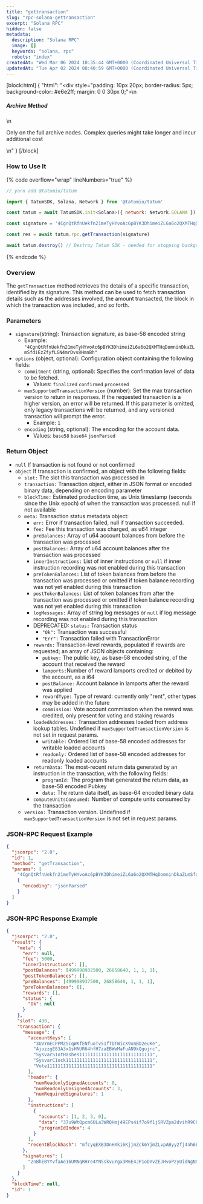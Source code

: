 ```yaml
---
title: "gettransaction"
slug: "rpc-solana-gettransaction"
excerpt: "Solana RPC"
hidden: false
metadata: 
  description: "Solana RPC"
  image: []
  keywords: "solana, rpc"
  robots: "index"
createdAt: "Wed Mar 06 2024 10:35:44 GMT+0000 (Coordinated Universal Time)"
updatedAt: "Tue Apr 02 2024 08:40:59 GMT+0000 (Coordinated Universal Time)"
---
```

[block:html]
{
  "html": "<div style=\"padding: 10px 20px; border-radius: 5px; background-color: #e6e2ff; margin: 0 0 30px 0;\">\n  <h5>Archive Method</h5>\n  <p>Only on the full archive nodes. Complex queries might take longer and incur additional cost</p>\n</div>"
}
[/block]


### How to Use It

{% code overflow="wrap" lineNumbers="true" %}

```javascript
// yarn add @tatumio/tatum

import { TatumSDK, Solana, Network } from '@tatumio/tatum'

const tatum = await TatumSDK.init<Solana>({ network: Network.SOLANA })

const signature = '4CgnQtRfnUekfn21meTyHYvoAc6pBYK3DhimeiZL6a6o2QXMTHqDomninDkaZLmSfdiEzZfyfLGN4mrDvs8HmnBh' // transaction signature

const res = await tatum.rpc.getTransaction(signature)

await tatum.destroy() // Destroy Tatum SDK - needed for stopping background jobs
```

{% endcode %}

### Overview

The `getTransaction` method retrieves the details of a specific transaction, identified by its signature. This method can be used to fetch transaction details such as the addresses involved, the amount transacted, the block in which the transaction was included, and so forth.

### Parameters

- `signature`(string): Transaction signature, as base-58 encoded string
  - Example: `"4CgnQtRfnUekfn21meTyHYvoAc6pBYK3DhimeiZL6a6o2QXMTHqDomninDkaZLmSfdiEzZfyfLGN4mrDvs8HmnBh"`
- `options` (object, optional): Configuration object containing the following fields:
  - `commitment` (string, optional): Specifies the confirmation level of data to be fetched.
    - Values: `finalized` `confirmed` `processed`
  - `maxSupportedTransactionVersion` (number): Set the max transaction version to return in responses. If the requested transaction is a higher version, an error will be returned. If this parameter is omitted, only legacy transactions will be returned, and any versioned transaction will prompt the error.
    - Example: `1`
  - `encoding` (string, optional): The encoding for the account data.
    - Values: `base58` `base64` `jsonParsed`

### Return Object

- `null`  If transaction is not found or not confirmed
- `object` If transaction is confirmed, an object with the following fields:
  - `slot:` The slot this transaction was processed in
  - `transaction:` Transaction object, either in JSON format or encoded binary data, depending on encoding parameter
  - `blockTime:` Estimated production time, as Unix timestamp (seconds since the Unix epoch) of when the transaction was processed. null if not available
  - `meta:`  Transaction status metadata object:
    - `err:`  Error if transaction failed, null if transaction succeeded. 
    - `fee:`  Fee this transaction was charged, as u64 integer
    - `preBalances:` Array of u64 account balances from before the transaction was processed
    - `postBalances:` Array of u64 account balances after the transaction was processed
    - `innerInstructions:` List of inner instructions or `null` if inner instruction recording was not enabled during this transaction
    - `preTokenBalances:`  List of token balances from before the transaction was processed or omitted if token balance recording was not yet enabled during this transaction
    - `postTokenBalances:`  List of token balances from after the transaction was processed or omitted if token balance recording was not yet enabled during this transaction
    - `logMessages:` Array of string log messages or `null` if log message recording was not enabled during this transaction
    - DEPRECATED: `status:`  Transaction status
      - `"Ok":`  Transaction was successful
      - `"Err":`  Transaction failed with TransactionError
    - `rewards:` Transaction-level rewards, populated if rewards are requested; an array of JSON objects containing:
      - `pubkey:`  The public key, as base-58 encoded string, of the account that received the reward
      - `lamports:`Number of reward lamports credited or debited by the account, as a i64
      - `postBalance:` Account balance in lamports after the reward was applied
      - `rewardType:` Type of reward: currently only "rent", other types may be added in the future
      - `commission:` Vote account commission when the reward was credited, only present for voting and staking rewards
    - `loadedAddresses:` Transaction addresses loaded from address lookup tables. Undefined if `maxSupportedTransactionVersion` is not set in request params.
      - `writable:`  Ordered list of base-58 encoded addresses for writable loaded accounts
      - `readonly:`  Ordered list of base-58 encoded addresses for readonly loaded accounts
    - `returnData:` The most-recent return data generated by an instruction in the transaction, with the following fields:
      - `programId:` The program that generated the return data, as base-58 encoded Pubkey
      - `data:` The return data itself, as base-64 encoded binary data
    - `computeUnitsConsumed:` Number of compute units consumed by the transaction
  - `version:` Transaction version. Undefined if `maxSupportedTransactionVersion` is not set in request params.

### JSON-RPC Request Example

```json
{
  "jsonrpc": "2.0",
  "id": 1,
  "method": "getTransaction",
  "params": [
    "4CgnQtRfnUekfn21meTyHYvoAc6pBYK3DhimeiZL6a6o2QXMTHqDomninDkaZLmSfdiEzZfyfLGN4mrDvs8HmnBh",
    {
      "encoding": "jsonParsed"
    }
  ]
}
```

### JSON-RPC Response Example

```json
{
  "jsonrpc": "2.0",
  "result": {
    "meta": {
      "err": null,
      "fee": 5000,
      "innerInstructions": [],
      "postBalances": [499998932500, 26858640, 1, 1, 1],
      "postTokenBalances": [],
      "preBalances": [499998937500, 26858640, 1, 1, 1],
      "preTokenBalances": [],
      "rewards": [],
      "status": {
        "Ok": null
      }
    },
    "slot": 430,
    "transaction": {
      "message": {
        "accountKeys": [
          "3UVYmECPPMZSCqWKfENfuoTv51fTDTWicX9xmBD2euKe",
          "AjozzgE83A3x1sHNUR64hfH7zaEBWeMaFuAN9kQgujrc",
          "SysvarS1otHashes111111111111111111111111111",
          "SysvarC1ock11111111111111111111111111111111",
          "Vote111111111111111111111111111111111111111"
        ],
        "header": {
          "numReadonlySignedAccounts": 0,
          "numReadonlyUnsignedAccounts": 3,
          "numRequiredSignatures": 1
        },
        "instructions": [
          {
            "accounts": [1, 2, 3, 0],
            "data": "37u9WtQpcm6ULa3WRQHmj49EPs4if7o9f1jSRVZpm2dvihR9C8jY4NqEwXUbLwx15HBSNcP1",
            "programIdIndex": 4
          }
        ],
        "recentBlockhash": "mfcyqEXB3DnHXki6KjjmZck6YjmZLvpAByy2fj4nh6B"
      },
      "signatures": [
        "2nBhEBYYvfaAe16UMNqRHre4YNSskvuYgx3M6E4JP1oDYvZEJHvoPzyUidNgNX5r9sTyN1J9UxtbCXy2rqYcuyuv"
      ]
    }
  },
  "blockTime": null,
  "id": 1
}
```
